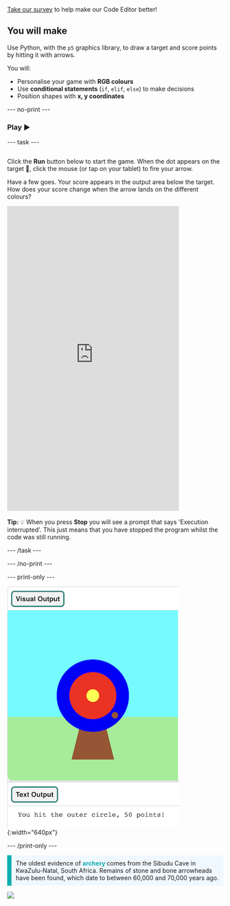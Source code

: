 <div class="c-survey-banner" style="width:100%">
  <a class="c-survey-banner__link" href="https://form.raspberrypi.org/f/code-editor-feedback" target="_blank">Take our survey</a> to help make our Code Editor better!
</div>

## You will make

Use Python, with the `p5` graphics library, to draw a target and score points by hitting it with arrows. 

You will:
 + Personalise your game with **RGB colours**
 + Use **conditional statements** (`if`, `elif`, `else`) to make decisions
 + Position shapes with **x, y coordinates**

--- no-print ---

### Play ▶️

--- task ---

<div style="display: flex; flex-wrap: wrap">
<div style="flex-basis: 175px; flex-grow: 1">  

Click the **Run** button below to start the game. When the dot appears on the target 🎯, click the mouse (or tap on your tablet) to fire your arrow. 

Have a few goes. Your score appears in the output area below the target. How does your score change when the arrow lands on the different colours? 
  <iframe src="https://editor.raspberrypi.org/en/embed/viewer/target-practice-solution" width="400" height="710" frameborder="0" marginwidth="0" marginheight="0" allowfullscreen>
  </iframe>
</div>
</div>

**Tip:** 💡 When you press **Stop** you will see a prompt that says 'Execution interrupted'. This just means that you have stopped the program whilst the code was still running. 

--- /task ---

--- /no-print ---

--- print-only ---

![An archery target with a hit point on the outer circle. The text 'You hit the outer circle, 50 points!' is displayed underneath](images/blue-points.png){:width="640px"}

--- /print-only ---

<p style="border-left: solid; border-width:10px; border-color: #0faeb0; background-color: aliceblue; padding: 10px;">
The oldest evidence of <span style="color: #0faeb0; font-weight: bold;"> archery </span> comes from the Sibudu Cave in KwaZulu-Natal, South Africa. Remains of stone and bone arrowheads have been found, which date to between 60,000 and 70,000 years ago. 
</p>

![](http://code.org/api/hour/begin_coderdojo_target.png)
